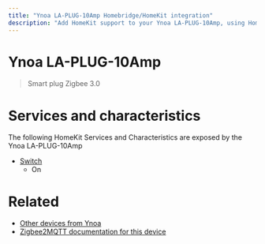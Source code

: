 ```yaml
---
title: "Ynoa LA-PLUG-10Amp Homebridge/HomeKit integration"
description: "Add HomeKit support to your Ynoa LA-PLUG-10Amp, using Homebridge, Zigbee2MQTT and homebridge-z2m."
---
```

<!---
This file has been GENERATED using src/docgen/docgen.ts
DO NOT EDIT THIS FILE MANUALLY!
-->
# Ynoa LA-PLUG-10Amp
> Smart plug Zigbee 3.0


# Services and characteristics
The following HomeKit Services and Characteristics are exposed by
the Ynoa LA-PLUG-10Amp

* [Switch](../../switch.md)
  * On


# Related
* [Other devices from Ynoa](../index.md#ynoa)
* [Zigbee2MQTT documentation for this device](https://www.zigbee2mqtt.io/devices/LA-PLUG-10Amp.html)